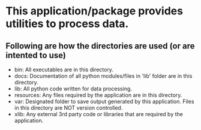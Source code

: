 # This application/package provides utilities to process data. 

## Following are how the directories are used (or are intented to use)
- bin:  All executables are in this directory.
- docs: Documentation of all python modules/files in 'lib' folder are in this directory.
- lib: All python code written for data processing. 
- resources: Any files required by the application are in this directory.  
- var: Designated folder to save output generated by this application. Files in this directory are NOT version controlled.  
- xlib: Any external 3rd party code or libraries that are required by the application. 
